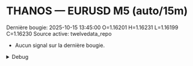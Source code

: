 # THANOS — EURUSD M5 (auto/15m)
Dernière bougie: 2025-10-15 13:45:00  O=1.16201  H=1.16231  L=1.16199  C=1.16230
Source active: twelvedata_repo

- Aucun signal sur la dernière bougie.

<details><summary>Debug</summary>

- TD_API_KEY manquant.

</details>